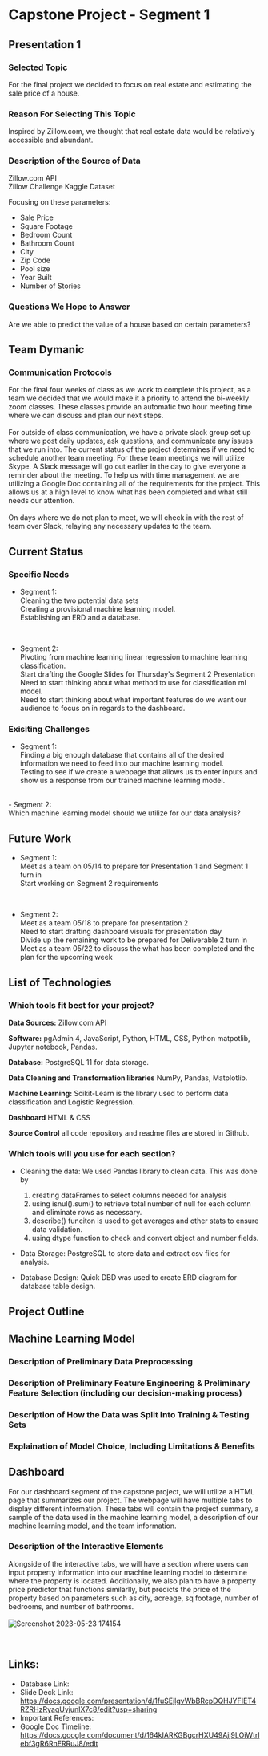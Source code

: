 # Capstone Project - Segment 1  

## Presentation 1
### Selected Topic 
For the final project we decided to focus on real estate and estimating the sale price of a house.

### Reason For Selecting This Topic 
Inspired by Zillow.com, we thought that real estate data would be relatively accessible and abundant.

### Description of the Source of Data
Zillow.com API <br />
Zillow Challenge Kaggle Dataset <br />

Focusing on these parameters:
- Sale Price
- Square Footage
- Bedroom Count
- Bathroom Count
- City
- Zip Code
- Pool size
- Year Built
- Number of Stories

### Questions We Hope to Answer
Are we able to predict the value of a house based on certain parameters?

## Team Dymanic
### Communication Protocols
For the final four weeks of class as we work to complete this project, as a team we decided that we would make it a priority to attend the bi-weekly zoom classes. These classes provide an automatic two hour meeting time where we can discuss and plan our next steps. <br />
<br />
For outside of class communication, we have a private slack group set up where we post daily updates, ask questions, and communicate any issues that we run into. The current status of the project determines if we need to schedule another team meeting. For these team meetings we will utilize Skype. A Slack message will go out earlier in the day to give everyone a reminder about the meeting. To help us with time management we are utilizing a Google Doc containing all of the requirements for the project. This allows us at a high level to know what has been completed and what still needs our attention.  <br />
<br />
On days where we do not plan to meet, we will check in with the rest of team over Slack, relaying any necessary updates to the team. 

## Current Status
### Specific Needs
- Segment 1: <br />
Cleaning the two potential data sets <br />
Creating a provisional machine learning model. <br />
Establishing an ERD and a database. <br />
<br />

- Segment 2: <br />
Pivoting from machine learning linear regression to machine learning classification. <br />
Start drafting the Google Slides for Thursday's Segment 2 Presentation <br />
Need to start thinking about what method to use for classification ml model. <br />
Need to start thinking about what important features do we want our audience to focus on in regards to the dashboard. <br />

### Exisiting Challenges
- Segment 1: <br />
Finding a big enough database that contains all of the desired information we need to feed into our machine learning model.<br />
Testing to see if we create a webpage that allows us to enter inputs and show us a response from our trained machine learning model. <br />
<br />
- Segment 2: <br />
Which machine learning model should we utilize for our data analysis?

## Future Work
- Segment 1: <br />
Meet as a team on 05/14 to prepare for Presentation 1 and Segment 1 turn in <br />
Start working on Segment 2 requirements
<br />

- Segment 2: <br />
Meet as a team 05/18 to prepare for presentation 2 <br />
Need to start drafting dashboard visuals for presentation day <br />
Divide up the remaining work to be prepared for Deliverable 2 turn in <br />
Meet as a team 05/22 to discuss the what has been completed and the plan for the upcoming week <br />
 

## List of Technologies
### Which tools fit best for your project?

**Data Sources:** Zillow.com API

**Software:**  pgAdmin 4, JavaScript, Python, HTML, CSS, Python matpotlib, Jupyter notebook, Pandas.

**Database:** PostgreSQL 11 for data storage.

**Data Cleaning and Transformation libraries** NumPy, Pandas, Matplotlib.

**Machine Learning:** Scikit-Learn is the library used to perform data classification and Logistic Regression.

**Dashboard** HTML & CSS 

**Source Control** all code repository and readme files are stored in Github.

### Which tools will you use for each section?
- Cleaning the data: We used Pandas library to clean data. This was done by
     1. creating dataFrames to select columns needed for analysis 
     2. using isnul().sum() to retrieve total number of null for each column and eliminate rows as necessary.
     3. describe() funciton is used to get averages and other stats to ensure data validation.
     4. using dtype function to check and convert object and number fields.
- Data Storage: PostgreSQL to store data and extract csv files for analysis.

- Database Design: Quick DBD was used to create ERD diagram for database table design.

## Project Outline

## Machine Learning Model 
### Description of Preliminary Data Preprocessing

### Description of Preliminary Feature Engineering & Preliminary Feature Selection (including our decision-making process)

### Description of How the Data was Split Into Training & Testing Sets

### Explaination of Model Choice, Including Limitations & Benefits 

## Dashboard 
For our dashboard segment of the capstone project, we will utilize a HTML page that summarizes our project. The webpage will have multiple tabs to display different information. These tabs will contain the project summary, a sample of the data used in the machine learning model, a description of our machine learning model, and the team information.

### Description of the Interactive Elements
Alongside of the interactive tabs, we will have a section where users can input property information into our machine learning model to determine where the property is located. Additionally, we also plan to have a property price predictor that functions similarlly, but predicts the price of the property based on parameters such as city, acreage, sq footage, number of bedrooms, and number of bathrooms. <br />
<br /> ![Screenshot 2023-05-23 174154](https://github.com/BlazeMedina/Final_Project/assets/119636655/03afa85f-35d2-4039-99bb-7ec459681a7c)

<br />

## Links:

- Database Link:
- Slide Deck Link: https://docs.google.com/presentation/d/1fuSEjlgvWbBRcpDQHJYFIET4RZRHzRyaqUyjunIX7c8/edit?usp=sharing
- Important References:
- Google Doc Timeline: https://docs.google.com/document/d/164kIARKGBgcrHXU49Ajj9LOiWtrlebf3gR6RnERRuJ8/edit
